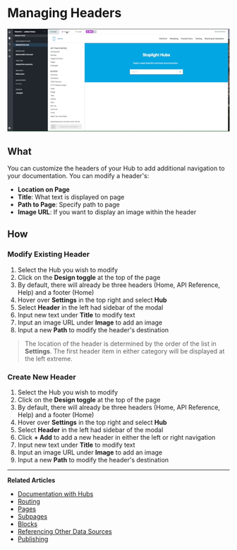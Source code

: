 
# Managing Headers 

![Headers](https://github.com/stoplightio/docs/blob/develop/assets/gifs/headers.gif?raw=true)

## What 
You can customize the headers of your Hub to add additional navigation to your documentation. You can modify a header's: 

- **Location on Page**
- **Title**: What text is displayed on page
- **Path to Page**: Specify path to page  
- **Image URL**: If you want to display an image within the header 


## How 

### Modify Existing Header 

1. Select the Hub you wish to modify
2. Click on the **Design toggle** at the top of the page 
3. By default, there will already be three headers (Home, API Reference, Help) and a footer (Home) 
4. Hover over **Settings** in the top right and select **Hub**
5. Select **Header** in the left had sidebar of the modal 
6. Input new text under **Title** to modify text 
7. Input an image URL under **Image** to add an image 
8. Input a new **Path** to modify the header's destination 

> The location of the header is determined by the order of the list in **Settings**. The first header item in either category will be displayed at the left extreme. 

### Create New Header

1. Select the Hub you wish to modify 
2. Click on the **Design toggle** at the top of the page
3. By default, there will already be three headers (Home, API Reference, Help) and a footer (Home) 
4. Hover over **Settings** in the top right and select **Hub**
5. Select **Header** in the left had sidebar of the modal
6. Click **+ Add** to add a new header in either the left or right navigation 
7. Input new text under **Title** to modify text 
8. Input an image URL under **Image** to add an image 
9. Input a new **Path** to modify the header's destination 

---
**Related Articles**
- [Documentation with Hubs](/documentation/introduction)
- [Routing](/documentation/getting-started/routing)
- [Pages](/documentation/getting-started/pages)
- [Subpages](/documentation/getting-started/subpages)
- [Blocks](/documentation/blocks)
- [Referencing Other Data Sources](/documentation/referencing-other-data-sources)
- [Publishing](/documentation/publishing)
